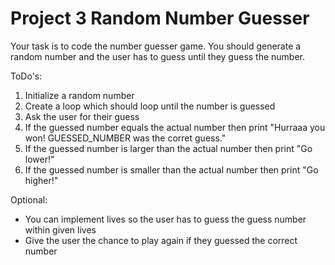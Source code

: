 # Project 3 Random Number Guesser

Your task is to code the number guesser game. You should generate a random number and the user has to guess until they guess the number.

ToDo's:
1. Initialize a random number
2. Create a loop which should loop until the number is guessed
3. Ask the user for their guess
4. If the guessed number equals the actual number then print "Hurraaa you won! GUESSED_NUMBER was the corret guess."
5. If the guessed number is larger than the actual number then print "Go lower!"
6. If the guessed number is smaller than the actual number then print "Go higher!"

Optional:
- You can implement lives so the user has to guess the guess number within given lives
- Give the user the chance to play again if they guessed the correct number